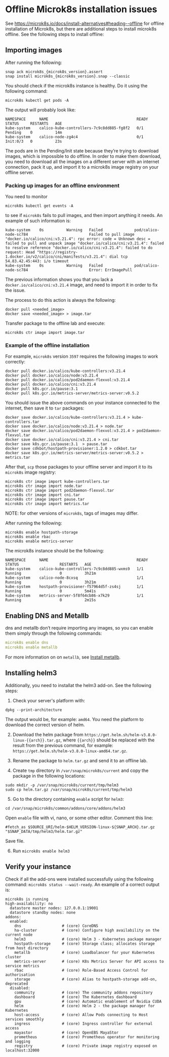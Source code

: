 # Offline Microk8s installation issues

See https://microk8s.io/docs/install-alternatives#heading--offline for offline installation of Microk8s,  but there are additional steps to install microk8s offline. See the following steps to install offline:

## Importing images

After running the following:

```
snap ack microk8s_{microk8s_version}.assert
snap install microk8s_{microk8s_version}.snap --classic
```

You should check if the microk8s instance is healthy. Do it using the following command:

```commandline
microk8s kubectl get pods -A
```

The output will probably look like:
```
NAMESPACE      NAME                                       READY   STATUS     RESTARTS   AGE
kube-system    calico-kube-controllers-7c9c8dd885-fg8f2   0/1     Pending    0          14m
kube-system    calico-node-zg4c4                          0/1     Init:0/3   0          23s
```

The pods are in the Pending/Init state because they’re trying to download images, which is impossible to do offline. In order to make them download, you need to download all the images on a different server with an internet connection, pack it up, and import it to a microk8s image registry on your offline server.

### Packing up images for an offline environment

You need to monitor

```commandline
microk8s kubectl get events -A
```

to see if `microk8s` fails to pull images, and then import anything it needs. An example of such information is:

```commandline
kube-system    0s          Warning   Failed              pod/calico-node-sc784                           Failed to pull image "docker.io/calico/cni:v3.21.4": rpc error: code = Unknown desc = failed to pull and unpack image "docker.io/calico/cni:v3.21.4": failed to resolve reference "docker.io/calico/cni:v3.21.4": failed to do request: Head "https://registry-1.docker.io/v2/calico/cni/manifests/v3.21.4": dial tcp 54.83.42.45:443: i/o timeout
kube-system    0s          Warning   Failed              pod/calico-node-sc784                           Error: ErrImagePull
```

The previous information shows you that you lack a `docker.io/calico/cni:v3.21.4` image, and need to import it in order to fix the issue.

The process to do  this action is always the following:

```commandline
docker pull <needed_image>
docker save <needed_image> > image.tar
```
Transfer package to the offline lab and execute:

```
microk8s ctr image import image.tar
```


### Example of the offline installation

For example, `microk8s` version `3597` requires the following images to work correctly:

```commandline
docker pull docker.io/calico/kube-controllers:v3.21.4 
docker pull docker.io/calico/node:v3.21.4
docker pull docker.io/calico/pod2daemon-flexvol:v3.21.4
docker pull docker.io/calico/cni:v3.21.4  
docker pull k8s.gcr.io/pause:3.1 
docker pull k8s.gcr.io/metrics-server/metrics-server:v0.5.2 
```

You should issue the above commands on your instance connected to the internet,
then save it to `tar` packages:

```
docker save docker.io/calico/kube-controllers:v3.21.4 > kube-controllers.tar
docker save docker.io/calico/node:v3.21.4 > node.tar
docker save docker.io/calico/pod2daemon-flexvol:v3.21.4 > pod2daemon-flexvol.tar
docker save docker.io/calico/cni:v3.21.4 > cni.tar
docker save k8s.gcr.io/pause:3.1  > pause.tar
docker save cdkbot/hostpath-provisioner:1.2.0 > cdkbot.tar 
docker save k8s.gcr.io/metrics-server/metrics-server:v0.5.2 > metrics.tar
```

After that, `scp` those packages to your offline server and import it to its `microk8s` image registry:

```
microk8s ctr image import kube-controllers.tar
microk8s ctr image import node.tar
microk8s ctr image import pod2daemon-flexvol.tar
microk8s ctr image import cni.tar
microk8s ctr image import pause.tar
microk8s ctr image import metrics.tar
```

NOTE: for other versions of `microk8s`, tags of images may differ. 

After running the following:

```commandline
microk8s enable hostpath-storage
microk8s enable rbac
microk8s enable metrics-server
```

The microk8s instance should be the following:

```
NAMESPACE      NAME                                       READY   STATUS                  RESTARTS   AGE
kube-system    calico-kube-controllers-7c9c8dd885-wxms9   1/1     Running                 0          3h21m
kube-system    calico-node-8cxsq                          1/1     Running                 0          3h21m
kube-system    hostpath-provisioner-f57964d5f-zs4sj       1/1     Running                 0          5m41s
kube-system    metrics-server-5f8f64cb86-x7k29            1/1     Running                 0          2m15s
```

## Enabling DNS and Metallb

dns and metallb don’t require importing any images, so you can enable them simply through the following commands:

```yaml
microk8s enable dns
microk8s enable metallb
```

For more information on on `metallb`, see [Install metallb](../gettingstarted/mk8s/k8s-microk8s.md#install-metallb).

## Installing helm3

Additionally, you need to installat the helm3 add-on.  See the following steps:

1. Check your server's platform with:

```commandline
dpkg --print-architecture
```

The output would be, for example: `amd64`.
You need the platform to download the correct version of helm.

2. Download the helm package from `https://get.helm.sh/helm-v3.8.0-linux-{{arch}}.tar.gz`, where `{{arch}}` should be 
replaced with the result from the previous command, for example: `https://get.helm.sh/helm-v3.8.0-linux-amd64.tar.gz`.

3. Rename the package to `helm.tar.gz` and send it to an offline lab.
4. Create `tmp` directory in `/var/snap/microk8s/current` and copy the package in the following locations: 

```
sudo mkdir -p /var/snap/microk8s/current/tmp/helm3
sudo cp helm.tar.gz /var/snap/microk8s/current/tmp/helm3
```

5. Go to the directory containing `enable` script for `helm3`:

```
cd /var/snap/microk8s/common/addons/core/addons/helm3
```

Open `enable` file with vi, nano, or some other editor. Comment this line:

```commandline
#fetch_as $SOURCE_URI/helm-$HELM_VERSION-linux-${SNAP_ARCH}.tar.gz "$SNAP_DATA/tmp/helm3/helm.tar.gz"
```

Save file.

6. Run `microk8s enable helm3`

## Verify your instance

Check if all the add-ons were installed successfully using the following command: `microk8s status --wait-ready`. An example of
a correct output is:

```commandline
microk8s is running
high-availability: no
  datastore master nodes: 127.0.0.1:19001
  datastore standby nodes: none
addons:
  enabled:
    dns                  # (core) CoreDNS
    ha-cluster           # (core) Configure high availability on the current node
    helm3                # (core) Helm 3 - Kubernetes package manager
    hostpath-storage     # (core) Storage class; allocates storage from host directory
    metallb              # (core) Loadbalancer for your Kubernetes cluster
    metrics-server       # (core) K8s Metrics Server for API access to service metrics
    rbac                 # (core) Role-Based Access Control for authorisation
    storage              # (core) Alias to hostpath-storage add-on, deprecated
  disabled:
    community            # (core) The community addons repository
    dashboard            # (core) The Kubernetes dashboard
    gpu                  # (core) Automatic enablement of Nvidia CUDA
    helm                 # (core) Helm 2 - the package manager for Kubernetes
    host-access          # (core) Allow Pods connecting to Host services smoothly
    ingress              # (core) Ingress controller for external access
    mayastor             # (core) OpenEBS MayaStor
    prometheus           # (core) Prometheus operator for monitoring and logging
    registry             # (core) Private image registry exposed on localhost:32000
```
